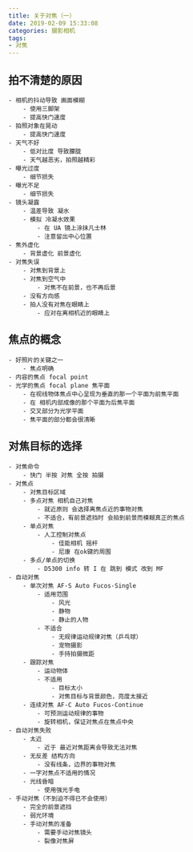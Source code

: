 ```yaml
---
title: 关于对焦（一）
date: 2019-02-09 15:33:08
categories: 摄影相机
tags:
- 对焦
---
```

## 拍不清楚的原因
    - 相机的抖动导致 画面模糊 
        - 使用三脚架
        - 提高快门速度
    - 拍照对象在晃动
        - 提高快门速度
    - 天气不好
        - 低对比度 导致朦胧
        - 天气越恶劣，拍照越精彩
    - 曝光过度
        - 细节损失
    - 曝光不足
        - 细节损失
    - 镜头凝露
        - 温差导致 凝水
        - 模拟 冷凝水效果
            - 在 UA 镜上涂抹凡士林
            - 注意留出中心位置
    - 焦外虚化
        - 背景虚化 前景虚化
    - 对焦失误
        - 对焦到背景上
        - 对焦到空气中
            - 对焦不在前景，也不再后景
        - 没有方向感 
        - 拍人没有对焦在眼睛上
            - 应对在离相机近的眼睛上
## 焦点的概念
    - 好照片的关键之一
        - 焦点明确
    - 内容的焦点 focal point
    - 光学的焦点 focal plane 焦平面
        - 在视线物体焦点中心呈现为垂直的那一个平面为前焦平面
        - 在 相机内部成像的那个平面为后焦平面
        - 交叉部分为光学平面
        - 焦平面的部分都会很清晰
## 对焦目标的选择
    - 对焦命令
        - 快门 半按 对焦 全按 拍摄
    - 对焦点
        - 对焦目标区域
        - 多点对焦 相机自己对焦
            - 就近原则 会选择离焦点近的事物对焦
            - 不适合，有前景遮挡时 会拍到前景而模糊真正的焦点
        - 单点对焦
            - 人工控制对焦点
                - 佳能相机 摇杆
                - 尼康 在ok键的周围
        - 多点/单点的切换
            - D5300 info 转 I 在 跳到 模式 改到 MF
    - 自动对焦
        - 单次对焦 AF-S Auto Fucos-Single
            - 适用范围
                - 风光
                - 静物
                - 静止的人物
            - 不适合
                - 无规律运动规律对焦（乒乓球）
                - 宠物摄影
                - 手持拍摄微距
        - 跟踪对焦
            - 运动物体
            - 不适用
                - 目标太小
                - 对焦目标与背景颜色，亮度太接近
        - 连续对焦 AF-C Auto Fucos-Continue
            - 可预测运动规律的事物
            - 旋转相机，保证对焦点在焦点中央
    - 自动对焦失败
        - 太近
            - 近于 最近对焦距离会导致无法对焦
        - 无反差 结构方向
            - 没有线条，边界的事物对焦
        - 一字对焦点不适用的情况
        - 光线昏暗
            - 使用强光手电
    - 手动对焦（不到迫不得已不会使用）
        - 完全的前景遮挡
        - 弱光环境
        - 手动对焦的准备
            - 需要手动对焦镜头
            - 裂像对焦屏
